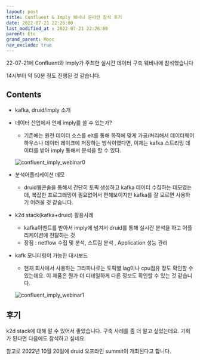```yaml
---
layout: post
title: Confluent & Imply 웨비나 온라인 참석 후기
date: 2022-07-21 22:26:00
last_modified_at : 2022-07-21 22:26:00
parent: Etc
grand_parent: Mooc
nav_exclude: true
---
```


22-07-21에 Confluent와 Imply가 주최한 실시간 데이터 구축 웨비나에 참석했습니다 

14시부터 약 50분 정도 진행된 것 같습니다.

## Contents

- kafka, druid/imply 소개
- 데이터 산업에서 언제 imply를 쓸 수 있는가?
    - 기존에는 원천 데이터 소스를 elt를 통해 목적에 맞게 가공/처리해서 데이터웨어 하우스나 데이터 레이크에 저장하는 방식이였다면, 이제는 kafka 스트리밍 데이터를 받아 imply 통해서 분석을 할 수 있다.
    
    ![confluent_imply_webinar0](../img/confluent_imply_webinar0.png)
    

- 분석어플리케이션 데모
    - druid웹콘솔을 통해서 간단히 토픽 생성하고 kafka 데이터 수집하는 데모였는데, 복잡한 프로그래밍이 필요없어서 편해보이지만 kafka를 잘 모르면 사용하기 어려울 것 같습니다.
- k2d stack(kafka+druid) 활용사례
    - kafka이벤트를 받아서 imply에 넘겨서 druid를 통해 실시간 분석을 하고 어플리케이션에 전달하는 것
    - 장점 : netflow 수집 및 분석, 스트림 분석 , Application 성능 관리
    
- kafk 모니터링이 가능한 대시보드
    - 현재 회사에서 사용하는 그라파나로는 토픽별 lag이나 cpu점유 정도 확인할 수 있는데요. 이 제품은 뭔가 더 디테일하게 다른 정보도 확인할 수 있는 것 같습니다.
    
    ![confluent_imply_webinar1](../img/confluent_imply_webinar1.png)
    

## 후기

k2d stack에 대해 알 수 있어서 좋았습니다. 구축 사례를 좀 더 알고 싶었는데요. 기회가 된다면 다음에도 참석하고 싶네요. 

참고로 2022년 10월 20일에 druid 오프라인 summit이 개최된다고 합니다.